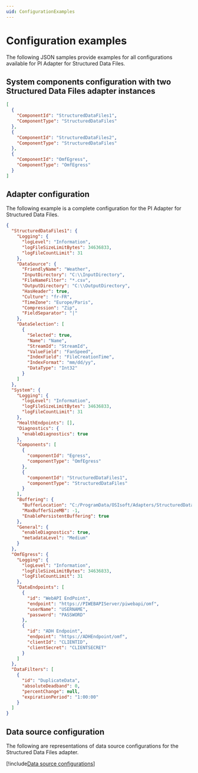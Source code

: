 ```yaml
---
uid: ConfigurationExamples
---
```


# Configuration examples

The following JSON samples provide examples for all configurations available for PI Adapter for Structured Data Files.

## System components configuration with two Structured Data Files adapter instances

```json
[
  {
    "ComponentId": "StructuredDataFiles1",
    "ComponentType": "StructuredDataFiles"
  },
  {
    "ComponentId": "StructuredDataFiles2",
    "ComponentType": "StructuredDataFiles"
  },
  {
    "ComponentId": "OmfEgress",
    "ComponentType": "OmfEgress"
  }
]
```

## Adapter configuration

The following example is a complete configuration for the PI Adapter for Structured Data Files.

```json
{
  "StructuredDataFiles1": {
    "Logging": {
      "logLevel": "Information",
      "logFileSizeLimitBytes": 34636833,
      "logFileCountLimit": 31
    },
    "DataSource": {
      "FriendlyName": "Weather",
      "InputDirectory": "C:\\InputDirectory",
      "FileNameFilter": "*.csv",
      "OutputDirectory": "C:\\OutputDirectory",
      "HasHeader": true,
      "Culture": "fr-FR",
      "TimeZone": "Europe/Paris",
      "Compression": "Zip",
      "FieldSeparator": "|"
    },
    "DataSelection": [
      {
        "Selected": true,
        "Name": "Name",
        "StreamId": "StreamId",
        "ValueField": "FanSpeed",
        "IndexField": "FileCreationTime",
        "IndexFormat": "mm/dd/yy",
        "DataType": "Int32"
      }
    ]
  },
  "System": {
    "Logging": {
      "logLevel": "Information",
      "logFileSizeLimitBytes": 34636833,
      "logFileCountLimit": 31
    },
    "HealthEndpoints": [],
    "Diagnostics": {
      "enableDiagnostics": true
    },
    "Components": [
      {
        "componentId": "Egress",
        "componentType": "OmfEgress"
      },
      {
        "componentId": "StructuredDataFiles1",
        "componentType": "StructuredDataFiles"
      }
    ],
    "Buffering": {
      "BufferLocation": "C:/ProgramData/OSIsoft/Adapters/StructuredDataFiles/Buffers",
      "MaxBufferSizeMB": -1,
      "EnablePersistentBuffering": true
    },
    "General": {
      "enableDiagnostics": true,
      "metadataLevel": "Medium"
    }
  },
  "OmfEgress": {
    "Logging": {
      "logLevel": "Information",
      "logFileSizeLimitBytes": 34636833,
      "logFileCountLimit": 31
    },
    "DataEndpoints": [
      {
        "id": "WebAPI EndPoint",
        "endpoint": "https://PIWEBAPIServer/piwebapi/omf",
        "userName": "USERNAME",
        "password": "PASSWORD"
      },
      {
        "id": "ADH Endpoint",
        "endpoint": "https://ADHEndpoint/omf",
        "clientId": "CLIENTID",
        "clientSecret": "CLIENTSECRET"
      }
    ]
  },
  "DataFilters": [
    {
      "id": "DuplicateData",
      "absoluteDeadband": 0,
      "percentChange": null,
      "expirationPeriod": "1:00:00"
    }
  ]
}
```

## Data source configuration

The following are representations of data source configurations for the Structured Data Files adapter.


[!include[Data source configurations](../_includes/data-source-configuration.md)]
